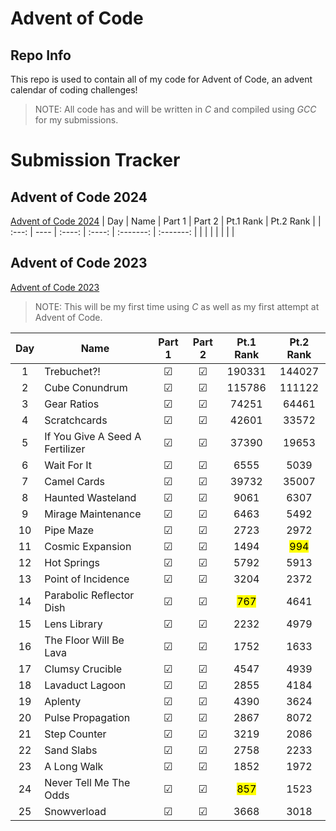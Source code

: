 # Advent of Code
## Repo Info

This repo is used to contain all of my code for Advent of Code, an advent calendar of coding challenges!

> NOTE: All code has and will be written in *C* and compiled using *GCC* for my submissions.

# Submission Tracker
## Advent of Code 2024
[Advent of Code 2024](https://adventofcode.com/2024)
|  Day  | Name | Part 1 | Part 2 | Pt.1 Rank | Pt.2 Rank |
| :---: | ---- | :----: | :----: | :-------: | :-------: |
|       |      |        |        |           |           |


## Advent of Code 2023
[Advent of Code 2023](https://adventofcode.com/2023)

> NOTE: This will be my first time using *C* as well as my first attempt at Advent of Code.

|  Day  | Name                            | Part 1  | Part 2  |    Pt.1 Rank     |    Pt.2 Rank     |
| :---: | ------------------------------- | :-----: | :-----: | :--------------: | :--------------: |
|   1   | Trebuchet?!                     | &#9745; | &#9745; |      190331      |      144027      |
|   2   | Cube Conundrum                  | &#9745; | &#9745; |      115786      |      111122      |
|   3   | Gear Ratios                     | &#9745; | &#9745; |      74251       |      64461       |
|   4   | Scratchcards                    | &#9745; | &#9745; |      42601       |      33572       |
|   5   | If You Give A Seed A Fertilizer | &#9745; | &#9745; |      37390       |      19653       |
|   6   | Wait For It                     | &#9745; | &#9745; |       6555       |       5039       |
|   7   | Camel Cards                     | &#9745; | &#9745; |      39732       |      35007       |
|   8   | Haunted Wasteland               | &#9745; | &#9745; |       9061       |       6307       |
|   9   | Mirage Maintenance              | &#9745; | &#9745; |       6463       |       5492       |
|  10   | Pipe Maze                       | &#9745; | &#9745; |       2723       |       2972       |
|  11   | Cosmic Expansion                | &#9745; | &#9745; |       1494       | <mark>994</mark> |
|  12   | Hot Springs                     | &#9745; | &#9745; |       5792       |       5913       |
|  13   | Point of Incidence              | &#9745; | &#9745; |       3204       |       2372       |
|  14   | Parabolic Reflector Dish        | &#9745; | &#9745; | <mark>767<mark/> |       4641       |
|  15   | Lens Library                    | &#9745; | &#9745; |       2232       |       4979       |
|  16   | The Floor Will Be Lava          | &#9745; | &#9745; |       1752       |       1633       |
|  17   | Clumsy Crucible                 | &#9745; | &#9745; |       4547       |       4939       |
|  18   | Lavaduct Lagoon                 | &#9745; | &#9745; |       2855       |       4184       |
|  19   | Aplenty                         | &#9745; | &#9745; |       4390       |       3624       |
|  20   | Pulse Propagation               | &#9745; | &#9745; |       2867       |       8072       |
|  21   | Step Counter                    | &#9745; | &#9745; |       3219       |       2086       |
|  22   | Sand Slabs                      | &#9745; | &#9745; |       2758       |       2233       |
|  23   | A Long Walk                     | &#9745; | &#9745; |       1852       |       1972       |
|  24   | Never Tell Me The Odds          | &#9745; | &#9745; | <mark>857<mark/> |       1523       |
|  25   | Snowverload                     | &#9745; | &#9745; |       3668       |       3018       |